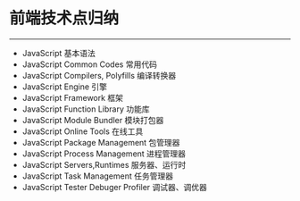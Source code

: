 # 前端技术点归纳
-----------
* JavaScript 基本语法
* JavaScript Common Codes 常用代码
* JavaScript Compilers, Polyfills  编译转换器
* JavaScript Engine  引擎
* JavaScript Framework  框架
* JavaScript Function Library  功能库
* JavaScript Module Bundler  模块打包器
* JavaScript Online Tools  在线工具
* JavaScript Package Management  包管理器
* JavaScript Process Management  进程管理器
* JavaScript Servers,Runtimes  服务器、运行时
* JavaScript Task Management  任务管理器
* JavaScript Tester Debuger Profiler  调试器、调优器


